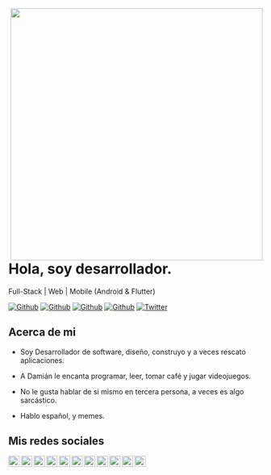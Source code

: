 <img align="right" width="500" height="500" src="https://github.com/DamianRincon/DamianRincon/blob/master/img/home-banner-bg.png">


# Hola, soy desarrollador.

Full-Stack | Web | Mobile (Android & Flutter)

[![Github](https://img.shields.io/github/followers/DamianRincon?style=social)](https://github.com/DamianRincon)
[![Github](https://img.shields.io/github/last-commit/DamianRincon/DamianRincon)](https://github.com/DamianRincon/DamianRincon)
[![Github](https://img.shields.io/github/stars/DamianRincon/DamianRincon?style=social)](https://github.com/DamianRincon/DamianRincon)
[![Github](https://img.shields.io/github/watchers/DamianRincon/DamianRincon?style=social)](https://github.com/DamianRincon/DamianRincon)
[![Twitter](https://img.shields.io/twitter/url?style=social&url=https%3A%2F%2Ftwitter.com%2Fdamiarc_dev)](https://twitter.com/damiarc_dev)


## Acerca de mi

- Soy Desarrollador de software, diseño, construyo y a veces rescato aplicaciones.

- A Damián le encanta programar, leer, tomar café y jugar videojuegos.

- No le gusta hablar de si mismo en tercera persona, a veces es algo sarcástico.

- Hablo español, y memes.


## Mis redes sociales

<a href="https://twitter.com/damiarc_dev">
  <img align="left" alt="damianrincondrc" width="22px" src="https://img.icons8.com/fluent/48/000000/twitter.png"/>
</a>
<a href="https://www.linkedin.com/in/DamianRincon/">
  <img align="left" alt="Linkdein" width="22px" src="https://cdn.jsdelivr.net/npm/simple-icons@v3/icons/linkedin.svg" />
</a>
<a href="https://github.com/DamianRincon/">
  <img align="left" alt="Github" width="22px" src="https://img.icons8.com/fluent/48/000000/github.png"/>
</a>
<a href="https://t.me/damianrc">
  <img align="left" alt="Telegram" width="22px" src="https://img.icons8.com/fluent/48/000000/telegram-app.png"/>
</a>
<a href="https://codepen.io/DamianRincon">
  <img align="left" alt="CodePen" width="22px" src="https://img.icons8.com/material/24/000000/codepen.png"/>
</a>
<a href="https://www.instagram.com/demianrc/">
  <img align="left" alt="Instagram" width="22px" src="https://img.icons8.com/nolan/64/instagram-new.png"/>
</a>
<a href="https://play.google.com/store/apps/dev?id=5535284175982649291">
  <img align="left" alt="GooglePlay" width="22px" src="https://img.icons8.com/color/48/000000/google-play.png"/>
</a>
<a href="mailto:damianrc.dev@gmail.com">
  <img align="left" alt="Gmail" width="22px" src="https://img.icons8.com/fluent/48/000000/gmail.png"/>
</a>
<a href="https://www.facebook.com/damianrincondrc">
  <img align="left" alt="Facebook" width="22px" src="https://img.icons8.com/android/24/000000/facebook.png"/>
</a>
<a href="https://stackoverflow.com/users/11723572/demianrc">
  <img align="left" alt="Stack" width="22px" src="https://img.icons8.com/color/48/000000/stackoverflow.png"/>
</a>
<a href="https://www.youtube.com/channel/UCiv3Sc-qSq2HThd5pLuTo2w?view_as=subscriber">
  <img align="left" alt="Youtube" width="22px" src="https://img.icons8.com/fluent/48/000000/youtube-play.png"/>
</a>

